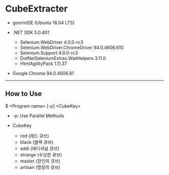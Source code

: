 CubeExtracter
==============
- goormIDE (Ubuntu 18.04 LTS)

- .NET SDK 5.0.401
  - Selenium.WebDriver                    4.0.0-rc3
  - Selenium.WebDriver.ChromeDriver       94.0.4606.610
  - Selenium.Support                      4.0.0-rc3
  - DotNetSeleniumExtras.WaitHelpers      3.11.0
  - HtmlAgilityPack                       1.11.37

- Google Chrome 94.0.4606.81

- - -
## How to Use
$ \<Program name> [-p] \<CubeKey>

- -p: Use Parallel Methods
 
- CubeKey
  - red (레드 큐브)
  - black (블랙 큐브)
  - addi (에디셔널 큐브)
  - strange (수상한 큐브)
  - master (장인의 큐브)
  - artisan (명장의 큐브)
